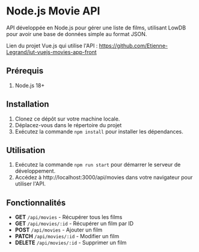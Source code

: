 # Node.js Movie API

API développée en Node.js pour gérer une liste de films, utilisant LowDB pour avoir une base de données simple au format JSON.

Lien du projet Vue.js qui utilise l'API : https://github.com/Etienne-Legrand/iut-vuejs-movies-app-front

## Prérequis

1. Node.js 18+

## Installation

1. Clonez ce dépôt sur votre machine locale.
2. Déplacez-vous dans le répertoire du projet
3. Exécutez la commande `npm install` pour installer les dépendances.

## Utilisation

1. Exécutez la commande `npm run start` pour démarrer le serveur de développement.
2. Accédez à http://localhost:3000/api/movies dans votre navigateur pour utiliser l'API.

## Fonctionnalités

- **GET** `/api/movies` - Récupérer tous les films
- **GET** `/api/movies/:id` - Récupérer un film par ID
- **POST** `/api/movies` - Ajouter un film
- **PATCH** `/api/movies/:id` - Modifier un film
- **DELETE** `/api/movies/:id` - Supprimer un film
